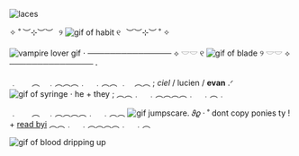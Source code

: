    ![laces](https://media.discordapp.net/attachments/1137180912229040150/1210998874194317392/n4vd38.png?ex=66118396&is=65ff0e96&hm=a386f9f23347f77ff4ca41f4ef1fe26dad1601e7dcdc89808be0d69cac38af4e&=&format=webp&quality=lossless&width=700&height=74)


   ✧        ˚          ︶⊹︶︶⠀୨ ![gif of habit](https://static.wikia.nocookie.net/everymanhybrid/images/8/84/HABIT.gif/revision/latest?cb=20170712124647) ୧⠀︶︶⊹︶  ˚   ✧ 

![vampire lover gif](https://media.discordapp.net/attachments/1137180912229040150/1209294703904825464/7ce87f0b.gif?ex=65e66675&is=65d3f175&hm=9869afc86d3895aa129d40e797e1b70fb5172e8b196d276f7d46d27df0cfeae3&=&width=4000&height=60)
⋅                  ─────────────── ⟡ 𓎟𓎟 ୧  ![     gif of blade    ](     https://media.discordapp.net/attachments/1137180912229040150/1195477198275100873/220693b3.png?ex=6619a566&is=66073066&hm=5ca1e0be516bf09d865eb549179fe6bcbb2c0177a98869df69ee13d494841d6b&=&format=webp&quality=lossless&width=80&height=40     ) ୨ 𓎟𓎟 ⟡     ─────────────── ⋅

﹒ㅤㅤ︵ㅤ﹒︵︵︵﹒ㅤ﹒︵︵ ﹒ㅤ︵︵ ; *ciel* / lucien / **evan**  .ᐟ
![gif of syringe](https://media.discordapp.net/attachments/1137180912229040150/1209294597285617674/d96ca885.gif?ex=65e6665b&is=65d3f15b&hm=6a2685dae0952417854303594eb9a985f20d779a9a258f24bc62857214b18cce&=&width=40&height=40)
   ⋅                           he + they ; ︵︵﹒ㅤ﹒︵︵︵︵﹒ㅤ﹒︵﹒ㅤ


 ﹒ㅤㅤ︵ㅤ﹒︵︵︵︵﹒ㅤ﹒︵︵  ![gif jumpscare](https://media.discordapp.net/attachments/1137180912229040150/1220054452136837131/5164ddcf.gif?ex=6616c5c0&is=660450c0&hm=0ae5ff55c4a72ea0cc99969b5c37f5e9663662e2fa0c93514cdb309f3d957e83&=&width=40&height=40).               𝜗𝜚   ‧     ˚ dont copy ponies ty ! + [read byi](https://rentry.co/welcciel)  ︵︵﹒ㅤ﹒︵︵︵︵﹒ㅤ﹒︵
                              
  
   
![gif of blood dripping up](https://media.discordapp.net/attachments/1137180912229040150/1210999617852940308/koopzi.png?ex=66118448&is=65ff0f48&hm=a006d2ac4287948fcc31fffbd0cc4f29d803f0e73159cd50eea4b4aad8846a52&=&format=webp&quality=lossless&width=700&height=74)
